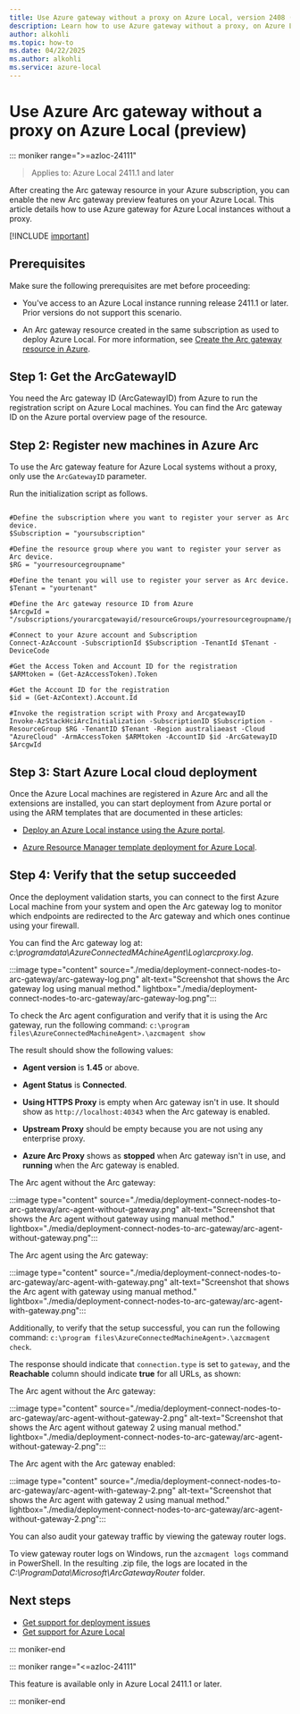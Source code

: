 ```yaml
--- 
title: Use Azure gateway without a proxy on Azure Local, version 2408 (preview)
description: Learn how to use Azure gateway without a proxy, on Azure Local instance running version 2408 (preview). 
author: alkohli
ms.topic: how-to
ms.date: 04/22/2025
ms.author: alkohli
ms.service: azure-local
---
```


# Use Azure Arc gateway without a proxy on Azure Local (preview)

::: moniker range=">=azloc-24111"

> Applies to: Azure Local 2411.1 and later

After creating the Arc gateway resource in your Azure subscription, you can enable the new Arc gateway preview features on your Azure Local. This article details how to use Azure gateway for Azure Local instances without a proxy.

[!INCLUDE [important](../includes/hci-preview.md)]

## Prerequisites

Make sure the following prerequisites are met before proceeding:

- You've access to an Azure Local instance running release 2411.1 or later. Prior versions do not support this scenario.

- An Arc gateway resource created in the same subscription as used to deploy Azure Local. For more information, see [Create the Arc gateway resource in Azure](deployment-azure-arc-gateway-overview.md#create-the-arc-gateway-resource-in-azure).

## Step 1: Get the ArcGatewayID  

You need the Arc gateway ID (ArcGatewayID) from Azure to run the registration script on Azure Local machines. You can find the Arc gateway ID on the Azure portal overview page of the resource.

## Step 2: Register new machines in Azure Arc

To use the Arc gateway feature for Azure Local systems without a proxy, only use the `ArcGatewayID` parameter.

Run the initialization script as follows.

```azurecli

#Define the subscription where you want to register your server as Arc device.
$Subscription = "yoursubscription"

#Define the resource group where you want to register your server as Arc device.
$RG = "yourresourcegroupname"

#Define the tenant you will use to register your server as Arc device.
$Tenant = "yourtenant"
 
#Define the Arc gateway resource ID from Azure
$ArcgwId = "/subscriptions/yourarcgatewayid/resourceGroups/yourresourcegroupname/providers/Microsoft.HybridCompute/gateways/yourarcgatewayname"

#Connect to your Azure account and Subscription
Connect-AzAccount -SubscriptionId $Subscription -TenantId $Tenant -DeviceCode

#Get the Access Token and Account ID for the registration
$ARMtoken = (Get-AzAccessToken).Token

#Get the Account ID for the registration
$id = (Get-AzContext).Account.Id

#Invoke the registration script with Proxy and ArcgatewayID
Invoke-AzStackHciArcInitialization -SubscriptionID $Subscription -ResourceGroup $RG -TenantID $Tenant -Region australiaeast -Cloud "AzureCloud" -ArmAccessToken $ARMtoken -AccountID $id -ArcGatewayID $ArcgwId
```

## Step 3: Start Azure Local cloud deployment

Once the Azure Local machines are registered in Azure Arc and all the extensions are installed, you can start deployment from Azure portal or using the ARM templates that are documented in these articles:

- [Deploy an Azure Local instance using the Azure portal](deploy-via-portal.md).

- [Azure Resource Manager template deployment for Azure Local](deployment-azure-resource-manager-template.md).

## Step 4: Verify that the setup succeeded

Once the deployment validation starts, you can connect to the first Azure Local machine from your system and open the Arc gateway log to monitor which endpoints are redirected to the Arc gateway and which ones continue using your firewall.

You can find the Arc gateway log at: *c:\programdata\AzureConnectedMAchineAgent\Log\arcproxy.log*.

:::image type="content" source="./media/deployment-connect-nodes-to-arc-gateway/arc-gateway-log.png" alt-text="Screenshot that shows the Arc gateway log using manual method." lightbox="./media/deployment-connect-nodes-to-arc-gateway/arc-gateway-log.png":::

To check the Arc agent configuration and verify that it is using the Arc gateway, run the following command: `c:\program files\AzureConnectedMachineAgent>.\azcmagent show`

The result should show the following values:

- **Agent version** is **1.45** or above.

- **Agent Status** is **Connected**.

- **Using HTTPS Proxy**  is empty when Arc gateway isn't in use. It should show as `http://localhost:40343` when the Arc gateway is enabled.

- **Upstream Proxy** should be empty because you are not using any enterprise proxy.

- **Azure Arc Proxy** shows as **stopped** when Arc gateway isn't in use, and **running** when the Arc gateway is enabled.

The Arc agent without the Arc gateway:

:::image type="content" source="./media/deployment-connect-nodes-to-arc-gateway/arc-agent-without-gateway.png" alt-text="Screenshot that shows the Arc agent without gateway using manual method." lightbox="./media/deployment-connect-nodes-to-arc-gateway/arc-agent-without-gateway.png":::

The Arc agent using the Arc gateway:

:::image type="content" source="./media/deployment-connect-nodes-to-arc-gateway/arc-agent-with-gateway.png" alt-text="Screenshot that shows the Arc agent with gateway using manual method." lightbox="./media/deployment-connect-nodes-to-arc-gateway/arc-agent-with-gateway.png":::

Additionally, to verify that the setup successful, you can run the following command: `c:\program files\AzureConnectedMachineAgent>.\azcmagent check`.

The response should indicate that `connection.type` is set to `gateway`, and the **Reachable** column should indicate **true** for all URLs, as shown:

The Arc agent without the Arc gateway:

:::image type="content" source="./media/deployment-connect-nodes-to-arc-gateway/arc-agent-without-gateway-2.png" alt-text="Screenshot that shows the Arc agent without gateway 2 using manual method." lightbox="./media/deployment-connect-nodes-to-arc-gateway/arc-agent-without-gateway-2.png":::

The Arc agent with the Arc gateway enabled:

:::image type="content" source="./media/deployment-connect-nodes-to-arc-gateway/arc-agent-with-gateway-2.png" alt-text="Screenshot that shows the Arc agent with gateway 2 using manual method." lightbox="./media/deployment-connect-nodes-to-arc-gateway/arc-agent-without-gateway-2.png":::

You can also audit your gateway traffic by viewing the gateway router logs.  

To view gateway router logs on Windows, run the `azcmagent logs` command in PowerShell. In the resulting .zip file, the logs are located in the *C:\ProgramData\Microsoft\ArcGatewayRouter* folder.

## Next steps

- [Get support for deployment issues](../manage/get-support-for-deployment-issues.md)
- [Get support for Azure Local](../manage/get-support.md)

::: moniker-end

::: moniker range="<=azloc-24111"

This feature is available only in Azure Local 2411.1 or later.

::: moniker-end
